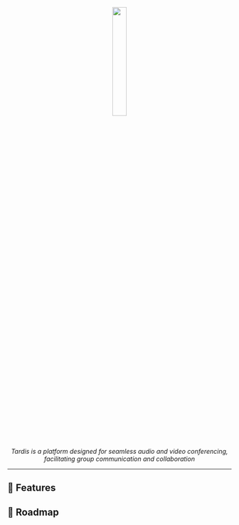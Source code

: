 <p align="center" width="100%">
    <img width="25%" src="https://github.com/tardisapp/.github/assets/62261985/a341fb47-69bb-4c3a-a396-fd3a80377b92">
</p>

*<p align=center>Tardis is a platform designed for seamless audio and video conferencing, facilitating group communication and collaboration</p>*

<hr>

## 🦄 Features

## 🚀 Roadmap
